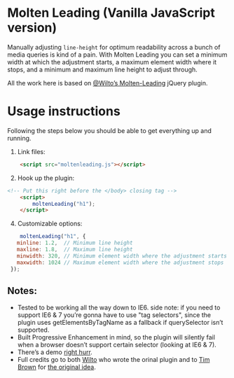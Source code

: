 # Molten Leading (Vanilla JavaScript version)

Manually adjusting ```line-height``` for optimum readability across a bunch of media queries is kind of a pain. With Molten Leading you can set a minimum width at which the adjustment starts, a maximum element width where it stops, and a minimum and maximum line height to adjust through.

All the work here is based on [@Wilto’s Molten-Leading](https://github.com/Wilto/Molten-Leading) jQuery plugin.


# Usage instructions

Following the steps below you should be able to get everything up and running.

1. Link files:
```html
	<script src="moltenleading.js"></script>
```

2. Hook up the plugin:
```html
<!-- Put this right before the </body> closing tag -->
	<script>
		moltenLeading("h1");
	</script>
```

4. Customizable options:
```javascript
	moltenLeading("h1", {
   minline: 1.2,  // Minimum line height
   maxline: 1.8,  // Maximum line height
   minwidth: 320, // Minimum element width where the adjustment starts
   maxwidth: 1024 // Maximum element width where the adjustment stops
 });
```


## Notes:
* Tested to be working all the way down to IE6. side note: if you need to support IE6 & 7 you’re gonna have to use "tag selectors", since the plugin uses getElementsByTagName as a fallback if querySelector isn’t supported.
* Built Progressive Enhancement in mind, so the plugin will silently fail when a browser doesn’t support certain selector (looking at IE6 & 7).
* There’s a demo <a href="http://wilto.github.com/Molten-Leading/">right hurr</a>.
* Full credits go to both <a href="http://twitter.com/nicewebtype">Wilto</a> who wrote the orinal plugin and to <a href="http://twitter.com/nicewebtype">Tim Brown</a> for <a href="http://nicewebtype.com/notes/2012/02/03/molten-leading-or-fluid-line-height/">the original idea</a>.

